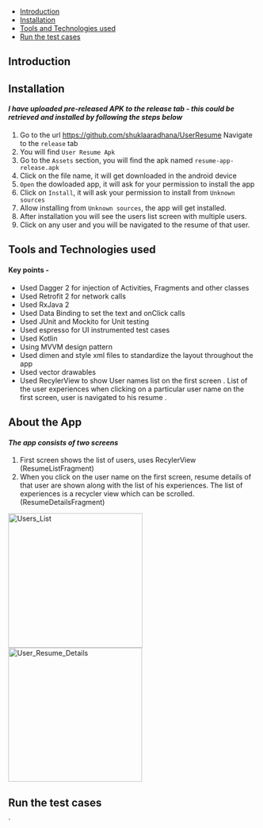 - [Introduction](#introduction)
- [Installation](#installation)
- [Tools and Technologies used](#tools-and-technology-used)
- [Run the test cases](#run-the-test-cases)

## Introduction

## Installation 
#### _I have uploaded pre-released APK to the release tab - this could be retrieved and installed by following the steps below_
1. Go to the url https://github.com/shuklaaradhana/UserResume
Navigate to the `release` tab
1. You will find `User Resume Apk`
1. Go to the `Assets` section, you will find the apk named `resume-app-release.apk`
1. Click on the file name, it will get downloaded in the android device
1. `Open` the dowloaded app, it will ask for your permission to install the app
1. Click on `Install`, it will ask your permission to install from `Unknown sources`
1. Allow installing from `Unknown sources`, the app will get installed.
1. After installation you will see the users list screen with multiple users.
1. Click on any user and you will be navigated to the resume of that user.

## Tools and Technologies used

#### Key points - <br/>
* Used Dagger 2 for injection of Activities, Fragments and other classes <br/>
* Used Retrofit 2 for network calls
* Used RxJava 2
* Used Data Binding to set the text and onClick calls
* Used JUnit and Mockito for Unit testing
* Used espresso for UI instrumented test cases
* Used Kotlin
* Using MVVM design pattern 
* Used dimen and style xml files to standardize the layout throughout the app <br/>
* Used vector drawables
* Used RecylerView to show
User names list on the first screen . 
List of the user experiences when clicking on a particular user name on the first screen, user is navigated to his resume .  

## About the App 
#### _The app consists of two screens_
1. First screen shows the list of users, uses RecylerView (ResumeListFragment)
1. When you click on the user name on the first screen, resume details of that user are shown along with the list of his experiences. The list of experiences is a recycler view which can be scrolled. (ResumeDetailsFragment)

<img width="271" alt="Users_List" src="https://user-images.githubusercontent.com/5384429/66355673-f4631100-e91c-11e9-83ad-e27420ee69f7.png">
<img width="270" alt="User_Resume_Details" src="https://user-images.githubusercontent.com/5384429/66355679-f88f2e80-e91c-11e9-9480-d0e4867c16db.png">

## Run the test cases


`
